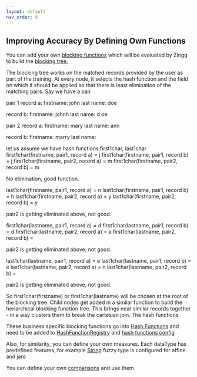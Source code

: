 ```yaml
---
layout: default
nav_order: 6
---
```

## Improving Accuracy By Defining Own Functions 

You can add your own [blocking functions](https://github.com/zinggAI/zingg/tree/main/core/src/main/java/zingg/hash) which will be evaluated by Zingg to build the [blocking tree.](zModels.md)

The blocking tree works on the matched records provided by the user as part of the training. At every node, it selects the hash function and the field on which it should be applied so that there is least elimination of the matching pairs. Say we have a pair 

pair 1
record a:
firstname: john
last name: doe

record b:
firstname: johnh
last name: d oe

pair 2
record a:
firstname: mary
last name: ann

record b:
firstname: marry
last name: 

let us assume we have hash functions first1char, last1char
first1char(firstname, pair1, record a) = j
first1char(firstname, pair1, record b) = j
first1char(firstname, pair2, record a) = m
first1char(firstname, pair2, record b) = m

No elimination, good function. 

last1char(firstname, pair1, record a) = n
last1char(firstname, pair1, record b) = h
last1char(firstname, pair2, record a) = y
last1char(firstname, pair2, record b) = y

pair2 is getting eliminated above, not good.

first1char(lastname, pair1, record a) = d
first1char(lastname, pair1, record b) = d
first1char(lastname, pair2, record a) = a
first1char(lastname, pair2, record b) = 

pair2 is getting eliminated above, not good.

last1char(lastname, pair1, record a) = e
last1char(lastname, pair1, record b) = e
last1char(lastname, pair2, record a) = n
last1char(lastname, pair2, record b) = 

pair2 is getting eliminated above, not good.

So first1char(firstname) or first1char(lastname) will be chosen at the root of the blocking tree. Child nodes get added in a similar function to build the heriarchical blocking function tree. This brings near similar records together - in a way clusters them to  break the cartesian join. The hash functions

These business specific blocking functions go into [Hash Functions](https://github.com/zinggAI/zingg/tree/main/core/src/main/java/zingg/hash) and need to be added to [HashFunctionRegistry](https://github.com/zinggAI/zingg/blob/main/core/src/main/java/zingg/hash/HashFunctionRegistry.java) and [hash functions config](https://github.com/zinggAI/zingg/blob/main/core/src/main/resources/hashFunctions.json)

Also, for similarity, you can define your own measures. Each dataType has predefined features, for example [String](https://github.com/zinggAI/zingg/blob/main/core/src/main/java/zingg/feature/StringFeature.java) fuzzy type is configured for affine and jaro

You can define your own [comparisons](https://github.com/zinggAI/zingg/tree/main/core/src/main/java/zingg/similarity/function) and use them
